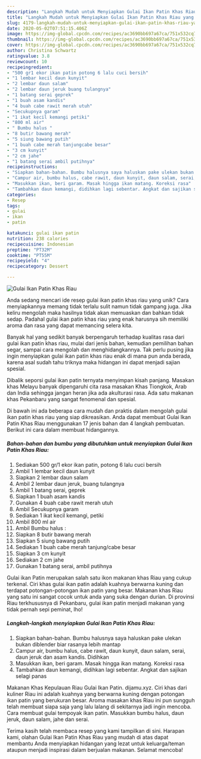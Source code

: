 ```yaml
---
description: "Langkah Mudah untuk Menyiapkan Gulai Ikan Patin Khas Riau yang Enak"
title: "Langkah Mudah untuk Menyiapkan Gulai Ikan Patin Khas Riau yang Enak"
slug: 4179-langkah-mudah-untuk-menyiapkan-gulai-ikan-patin-khas-riau-yang-enak
date: 2020-05-02T07:51:15.406Z
image: https://img-global.cpcdn.com/recipes/ac3690bb697a67ca/751x532cq70/gulai-ikan-patin-khas-riau-foto-resep-utama.jpg
thumbnail: https://img-global.cpcdn.com/recipes/ac3690bb697a67ca/751x532cq70/gulai-ikan-patin-khas-riau-foto-resep-utama.jpg
cover: https://img-global.cpcdn.com/recipes/ac3690bb697a67ca/751x532cq70/gulai-ikan-patin-khas-riau-foto-resep-utama.jpg
author: Christina Schwartz
ratingvalue: 3.8
reviewcount: 10
recipeingredient:
- "500 gr1 ekor ikan patin potong 6 lalu cuci bersih"
- "1 lembar kecil daun kunyit"
- "2 lembar daun salam"
- "2 lembar daun jeruk buang tulangnya"
- "1 batang serai geprek"
- "1 buah asam kandis"
- "4 buah cabe rawit merah utuh"
- "Secukupnya garam"
- "1 ikat kecil kemangi petiki"
- "800 ml air"
- " Bumbu halus "
- "8 butir bawang merah"
- "5 siung bawang putih"
- "1 buah cabe merah tanjungcabe besar"
- "3 cm kunyit"
- "2 cm jahe"
- "1 batang serai ambil putihnya"
recipeinstructions:
- "Siapkan bahan-bahan. Bumbu halusnya saya haluskan pake ulekan bukan diblender biar rasanya lebih mantap"
- "Campur air, bumbu halus, cabe rawit, daun kunyit, daun salam, serai, daun jeruk dan asam kandis. Didihkan"
- "Masukkan ikan, beri garam. Masak hingga ikan matang. Koreksi rasa"
- "Tambahkan daun kemangi, didihkan lagi sebentar. Angkat dan sajikan selagi panas"
categories:
- Resep
tags:
- gulai
- ikan
- patin

katakunci: gulai ikan patin 
nutrition: 238 calories
recipecuisine: Indonesian
preptime: "PT32M"
cooktime: "PT55M"
recipeyield: "4"
recipecategory: Dessert

---
```



![Gulai Ikan Patin Khas Riau](https://img-global.cpcdn.com/recipes/ac3690bb697a67ca/751x532cq70/gulai-ikan-patin-khas-riau-foto-resep-utama.jpg)

Anda sedang mencari ide resep gulai ikan patin khas riau yang unik? Cara menyiapkannya memang tidak terlalu sulit namun tidak gampang juga. Jika keliru mengolah maka hasilnya tidak akan memuaskan dan bahkan tidak sedap. Padahal gulai ikan patin khas riau yang enak harusnya sih memiliki aroma dan rasa yang dapat memancing selera kita.

Banyak hal yang sedikit banyak berpengaruh terhadap kualitas rasa dari gulai ikan patin khas riau, mulai dari jenis bahan, kemudian pemilihan bahan segar, sampai cara mengolah dan menghidangkannya. Tak perlu pusing jika ingin menyiapkan gulai ikan patin khas riau enak di mana pun anda berada, karena asal sudah tahu triknya maka hidangan ini dapat menjadi sajian spesial.

Dibalik seporsi gulai ikan patin ternyata menyimpan kisah panjang. Masakan khas Melayu banyak dipengaruhi cita rasa masakan Khas Tiongkok, Arab dan India sehingga jangan heran jika ada akulturasi rasa. Ada satu makanan khas Pekanbaru yang sangat fenomenal dan spesial.


Di bawah ini ada beberapa cara mudah dan praktis dalam mengolah gulai ikan patin khas riau yang siap dikreasikan. Anda dapat membuat Gulai Ikan Patin Khas Riau menggunakan 17 jenis bahan dan 4 langkah pembuatan. Berikut ini cara dalam membuat hidangannya.

<!--inarticleads1-->

##### Bahan-bahan dan bumbu yang dibutuhkan untuk menyiapkan Gulai Ikan Patin Khas Riau:

1. Sediakan 500 gr/1 ekor ikan patin, potong 6 lalu cuci bersih
1. Ambil 1 lembar kecil daun kunyit
1. Siapkan 2 lembar daun salam
1. Ambil 2 lembar daun jeruk, buang tulangnya
1. Ambil 1 batang serai, geprek
1. Siapkan 1 buah asam kandis
1. Gunakan 4 buah cabe rawit merah utuh
1. Ambil Secukupnya garam
1. Sediakan 1 ikat kecil kemangi, petiki
1. Ambil 800 ml air
1. Ambil  Bumbu halus :
1. Siapkan 8 butir bawang merah
1. Siapkan 5 siung bawang putih
1. Sediakan 1 buah cabe merah tanjung/cabe besar
1. Siapkan 3 cm kunyit
1. Sediakan 2 cm jahe
1. Gunakan 1 batang serai, ambil putihnya


Gulai ikan Patin merupakan salah satu ikon makanan khas Riau yang cukup terkenal. Ciri khas gulai ikan patin adalah kuahnya berwarna kuning dan terdapat potongan-potongan ikan patin yang besar. Makanan khas Riau yang satu ini sangat cocok untuk anda yang suka dengan durian. Di provinsi Riau terkhususnya di Pekanbaru, gulai ikan patin menjadi makanan yang tidak pernah sepi peminat, lho! 

<!--inarticleads2-->

##### Langkah-langkah menyiapkan Gulai Ikan Patin Khas Riau:

1. Siapkan bahan-bahan. Bumbu halusnya saya haluskan pake ulekan bukan diblender biar rasanya lebih mantap
1. Campur air, bumbu halus, cabe rawit, daun kunyit, daun salam, serai, daun jeruk dan asam kandis. Didihkan
1. Masukkan ikan, beri garam. Masak hingga ikan matang. Koreksi rasa
1. Tambahkan daun kemangi, didihkan lagi sebentar. Angkat dan sajikan selagi panas


Makanan Khas Kepulauan Riau Gulai Ikan Patin. dijamu.xyz. Ciri khas dari kuliner Riau ini adalah kuahnya yang berwarna kuning dengan potongan ikan patin yang berukuran besar. Aroma masakan khas Riau ini pun sungguh telah membuat siapa saja yang lalu lalang di sekitarnya jadi ingin mencoba. Cara membuat gulai tempoyak ikan patin. Masukkan bumbu halus, daun jeruk, daun salam, jahe dan serai. 

Terima kasih telah membaca resep yang kami tampilkan di sini. Harapan kami, olahan Gulai Ikan Patin Khas Riau yang mudah di atas dapat membantu Anda menyiapkan hidangan yang lezat untuk keluarga/teman ataupun menjadi inspirasi dalam berjualan makanan. Selamat mencoba!
